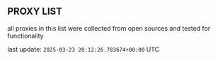## PROXY LIST

all proxies in this list were collected from open sources and tested for functionality

last update: `2025-03-23 20:12:26.783674+00:00` UTC